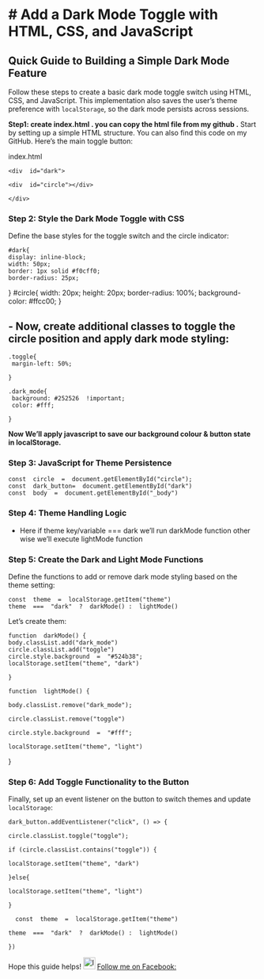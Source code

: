 ﻿

# **# **Add a Dark Mode Toggle with HTML, CSS, and JavaScript****
## Quick Guide to Building a Simple Dark Mode Feature
 Follow these steps to create a basic dark mode toggle switch using HTML, CSS, and JavaScript. This implementation also saves the user’s theme preference with  `localStorage`, so the dark mode persists across sessions.

**Step1: create index.html . you can copy the html file from my github .**
Start by setting up a simple HTML structure. You can also find this code on my  GitHub. Here’s the main toggle button:

index.html

    <div  id="dark">
    
    <div  id="circle"></div>
    
    </div>

  

### Step 2: Style the Dark Mode Toggle with CSS
Define the base styles for the toggle switch and the circle indicator:

    #dark{
    display: inline-block;
    width: 50px;
    border: 1px solid #f0cff0;
    border-radius: 25px;
}
#circle{
    width: 20px;
    height: 20px;
    border-radius: 100%;
    background-color: #ffcc00;
}

## - Now, create additional classes to toggle the circle position and apply dark mode styling:


   
    .toggle{
     margin-left: 50%;
    
    }
    
    .dark_mode{
     background: #252526  !important;
     color: #fff;
    
    }

**Now We’ll apply javascript to save our background colour & button state in localStorage.**

  

### Step 3: JavaScript for Theme Persistence

    const  circle  =  document.getElementById("circle");
    const  dark_button=  document.getElementById("dark")
    const  body  =  document.getElementById("_body")

  

### Step 4: Theme Handling Logic

-   Here if theme key/variable === dark we’ll run darkMode function other wise we’ll execute lightMode function
    

  

### Step 5: Create the Dark and Light Mode Functions

Define the functions to add or remove dark mode styling based on the theme setting:

    const  theme  =  localStorage.getItem("theme")
    theme  ===  "dark"  ?  darkMode() :  lightMode()

  

Let’s create them:

    function  darkMode() {
    body.classList.add("dark_mode")
    circle.classList.add("toggle")
    circle.style.background  =  "#524b38";
    localStorage.setItem("theme", "dark")
    
    }
    
    function  lightMode() {
    
    body.classList.remove("dark_mode");
    
    circle.classList.remove("toggle")
    
    circle.style.background  =  "#fff";
    
    localStorage.setItem("theme", "light")
    
   }
    
      

### Step 6: Add Toggle Functionality to the Button

Finally, set up an event listener on the button to switch themes and update  `localStorage`:

  

    dark_button.addEventListener("click", () => {
    
    circle.classList.toggle("toggle");
    
    if (circle.classList.contains("toggle")) {
    
    localStorage.setItem("theme", "dark")
    
    }else{
    
    localStorage.setItem("theme", "light")
    
    }

	  const  theme  =  localStorage.getItem("theme")
    
    theme  ===  "dark"  ?  darkMode() :  lightMode()
    
    })

  

  

Hope this guide helps!
<img src="https://lh7-rt.googleusercontent.com/docsz/AD_4nXchkgzAFkwwd-pRJYa1EWgr_wu7FqwH1Ifr8vG4Sb0Wit4KGZ2kuetmffF4mM7tpFQ8wCZ0-hfFt7JMUpQH92efjvzz_s4A7LCDMqfqnWG40srBJHiTPF6kKFw5Tl7nWfWB5jkCOw?key=TxBlZrKmLEyGh2LVZDD7Amge" width="24" height="24" alt="Icon"> [Follow me on Facebook:](https://www.facebook.com/mdsajib201/)





